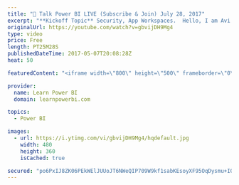 ```yaml
---
title: "🔴 Talk Power BI LIVE (Subscribe & Join) July 28, 2017"
excerpt: "**Kickoff Topic** Security, App Workspaces.  Hello, I am Avi Singh, Microsoft MVP and Power BI expert. I just love talking about Power BI. So much so that I have dedicated an hour to talk with YOU about Power BI.   This is Q&A and discussion forum - there is NO presentation from me - so bring your questions"
originalUrl: https://youtube.com/watch?v=gbvijDH9Mg4
type: video
price: Free
length: PT25M28S
publishedDateTime: 2017-05-07T20:08:28Z
heat: 50

featuredContent: "<iframe width=\"800\" height=\"500\" frameborder=\"0\" src=\"https://www.youtube.com/embed/gbvijDH9Mg4\" allow=\"accelerometer; autoplay; encrypted-media; gyroscope; picture-in-picture\" allowfullscreen></iframe>"

provider:
  name: Learn Power BI
  domain: learnpowerbi.com

topics:
  - Power BI

images:
  - url: https://i.ytimg.com/vi/gbvijDH9Mg4/hqdefault.jpg
    width: 480
    height: 360
    isCached: true

secured: "po6PxIJ8ZK06PEkWElJUUoJT6NWeQIP709W9kf1sabKEsoyXF95OqDysmu+IOdJGGycaStnjreTAwr8JLUnyjuxDMh843g+zc6qac/HzK+sI2wsNPSkTzAuZ95VS4DInB0pGaandPy2vif//NpfDENOZi+ekfWhvSNlvDiJE4ShALOJGBgqfjLSC/KkwVd4R3RycmwXKlqHV+u6AsXuba6DG0+EeRMX09fgFyeH0MzTu8Zj9iGWUdhWfaWSLubJTZ8PP2/qhOeBz2eLGENuquVD/Iuif2UCjiYV5c2sgLoMqJmHe7OxxHsd1oTAmamJ3o6VELde/9WCSnH02yTVuVbv3biEryOOhaWGBC3rOY4ieBHDilt/7jajxLgqTUFTdnX+xKHWv4ZOC0fst/6m4Q6T7wohd0AMOIHLGjOARwoc=;TPKpT7tiudFqkNsb+s01SA=="
---
```


